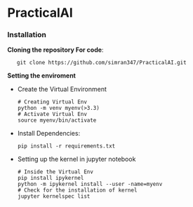# PracticalAI

### Installation
**Cloning the repository For code**:

       git clone https://github.com/simran347/PracticalAI.git
       

**Setting the enviroment**

* Create the Virtual Environment

      # Creating Virtual Env
      python -m venv myenv(>3.3)
      # Activate Virtual Env    
      source myenv/bin/activate

* Install Dependencies:

      pip install -r requirements.txt 

* Setting up the kernel in jupyter notebook 

      # Inside the Virtual Env 
      pip install ipykernel
      python -m ipykernel install --user -name=myenv
      # Check for the installation of kernel
      jupyter kernelspec list
 
